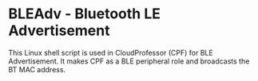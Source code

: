 # BLEAdv - Bluetooth LE Advertisement
This Linux shell script is used in CloudProfessor (CPF) for BLE Advertisement.  It makes CPF as a BLE peripheral role and broadcasts the BT MAC address.
